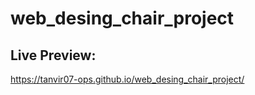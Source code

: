 # web_desing_chair_project

## Live Preview:
https://tanvir07-ops.github.io/web_desing_chair_project/

